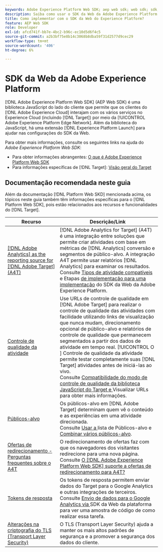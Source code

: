 ```yaml
---
keywords: Adobe Experience Platform Web SDK; aep web sdk; web sdk; sdk; adobe experience cloud; plataforma de rede de borda; adobe experience platform edge network; rede de borda; rede de borda da aep
description: Saiba como usar o SDK da Web da Adobe Experience Platform para interagir com os vários serviços na Adobe Experience Cloud por meio da AEP Edge Network.
title: Como implementar com o SDK da Web do Experience Platform?
feature: AEP Web SDK
role: Developer
exl-id: afcd741f-bb7e-4bc2-b96c-ec10d5d6f4c5
source-git-commit: a2b3bf75e8b14c3068b8dba59f31d2577d9cec29
workflow-type: tm+mt
source-wordcount: '406'
ht-degree: 6%

---
```


# SDK da Web da Adobe Experience Platform

[!DNL Adobe Experience Platform Web SDK] (AEP Web SDK) é uma biblioteca JavaScript do lado do cliente que permite que os clientes do  [!DNL Adobe Experience Cloud] interajam com os vários serviços no Experience Cloud (incluindo  [!DNL Target]) por meio da  [!UICONTROL Adobe Experience Platform Edge Network]. Além da biblioteca do JavaScript, há uma extensão [!DNL Experience Platform Launch] para ajudar nas configurações do SDK da Web.

Para obter mais informações, consulte os seguintes links na ajuda do *Adobe Experience Platform Web SDK*:

* Para obter informações abrangentes: [O que é Adobe Experience Platform Web SDK](https://experienceleague.adobe.com/docs/experience-platform/edge/home.html)
* Para informações específicas de [!DNL Target]: [Visão geral do Target](https://experienceleague.adobe.com/docs/experience-platform/edge/personalization/adobe-target/target-overview.html)

## Documentação recomendada neste guia

Além da documentação [!DNL Platform Web SKD] mencionada acima, os tópicos neste guia também têm informações específicas para o [!DNL Platform Web SDK], pois estão relacionados aos recursos e funcionalidades do [!DNL Target].

| Recurso | Descrição/Link |
| --- | --- |
| [[!DNL Adobe Analytics] as the reporting source for [!DNL Adobe Target] (A4T)](/help/c-integrating-target-with-mac/a4t/a4t.md) | [!DNL Adobe Analytics for Target] (A4T) é uma integração entre soluções que permite criar atividades com base em métricas de  [!DNL Analytics] conversão e segmentos de público-alvo. A integração A4T permite usar relatórios [!DNL Analytics] para examinar os resultados.<br>Consulte  [Tipos de atividade compatíveis ](/help/c-integrating-target-with-mac/a4t/a4t.md#section_F487896214BF4803AF78C552EF1669AA) e Etapas  [de implementação para uma implementação](/help/c-integrating-target-with-mac/a4t/a4timplementation.md#platform) do SDK da Web da Adobe Experience Platform. |
| [Controle de qualidade da atividade](/help/c-activities/c-activity-qa/activity-qa.md) | Use URLs de controle de qualidade em [!DNL Adobe Target] para realizar o controle de qualidade das atividades com facilidade utilizando links de visualização que nunca mudam, direcionamento opcional de público-alvo e relatórios de controle de qualidade que permanecem segmentados a partir dos dados de atividade em tempo real. [!UICONTROL O ] Controle de qualidade da atividade permite testar completamente suas  [!DNL Target] atividades antes de iniciá-las ao vivo.<br>Consulte  [Compatibilidade do modo de controle de qualidade da biblioteca JavaScript do Target e ](/help/c-activities/c-activity-qa/activity-qa.md#compatibility) Visualizar  [ ](/help/c-activities/c-activity-qa/activity-qa.md#preview) URLs para obter mais informações. |
| [Públicos-alvo](/help/c-target/target.md) | Os públicos-alvo em [!DNL Adobe Target] determinam quem vê o conteúdo e as experiências em uma atividade direcionada.<br>Consulte  [Usar a ](/help/c-target/c-audiences/audiences.md#use-list) lista de Públicos-alvo e  [Combinar vários públicos-alvo](/help/c-target/combining-multiple-audiences.md). |
| [Ofertas de redirecionamento - Perguntas frequentes sobre o A4T](/help/c-integrating-target-with-mac/a4t/r-a4t-faq/a4t-faq-redirect-offers.md) | O redirecionamento de ofertas faz com que os navegadores dos visitantes redirecione para uma nova página.<br>Consulte  [O  [!DNL Adobe Experience Platform Web SDK] suporte a ofertas de redirecionamento para A4T?](/help/c-integrating-target-with-mac/a4t/r-a4t-faq/a4t-faq-redirect-offers.md#platform) |
| [Tokens de resposta](/help/administrating-target/response-tokens.md) | Os tokens de resposta permitem enviar dados do Target para o Google Analytics e outras integrações de terceiros.<br>Consulte  [Envio de dados para o Google Analytics via ](/help/administrating-target/response-tokens.md#platform-web-sdk) SDK da Web da plataforma para ver uma amostra de código de como realizar essa tarefa. |
| [Alterações na criptografia do TLS (Transport Layer Security)](/help/c-implementing-target/c-considerations-before-you-implement-target/tls-transport-layer-security-encryption.md) | O TLS (Transport Layer Security) ajuda a manter os mais altos padrões de segurança e a promover a segurança dos dados do cliente. |
